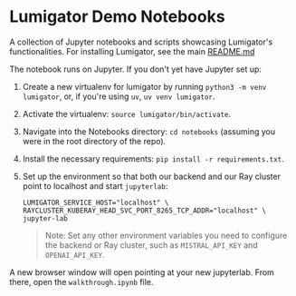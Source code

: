 # Lumigator Demo Notebooks

A collection of Jupyter notebooks and scripts showcasing Lumigator's functionalities. For installing
Lumigator, see the main [README.md](README.md)

The notebook runs on Jupyter. If you don't yet have Jupyter set up:

1. Create a new virtualenv for lumigator by running `python3 -m venv lumigator`, or, if
   you're using `uv`, `uv venv lumigator`.
1. Activate the virtualenv: `source lumigator/bin/activate`.
1. Navigate into the Notebooks directory: `cd notebooks` (assuming you were in the root directory of
   the repo).
1. Install the necessary requirements: `pip install -r requirements.txt`.
1. Set up the environment so that both our backend and our Ray cluster point to localhost and start
   `jupyterlab`:

    ```
    LUMIGATOR_SERVICE_HOST="localhost" \
    RAYCLUSTER_KUBERAY_HEAD_SVC_PORT_8265_TCP_ADDR="localhost" \
    jupyter-lab
    ```

    > Note: Set any other environment variables you need to configure the backend or Ray cluster,
    > such as `MISTRAL_API_KEY` and `OPENAI_API_KEY`.

A new browser window will open pointing at your new jupyterlab. From there, open the
`walkthrough.ipynb` file.
